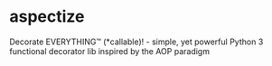 # aspectize
Decorate EVERYTHING™ (*callable)! - simple, yet powerful Python 3 functional decorator lib inspired by the AOP paradigm
